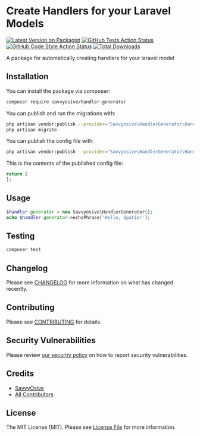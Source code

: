 # Create Handlers for your Laravel Models

[![Latest Version on Packagist](https://img.shields.io/packagist/v/savvyosive/handler-generator.svg?style=flat-square)](https://packagist.org/packages/savvyosive/handler-generator)
[![GitHub Tests Action Status](https://img.shields.io/github/workflow/status/savvyosive/handler-generator/run-tests?label=tests)](https://github.com/savvyosive/handler-generator/actions?query=workflow%3Arun-tests+branch%3Amain)
[![GitHub Code Style Action Status](https://img.shields.io/github/workflow/status/savvyosive/handler-generator/Check%20&%20fix%20styling?label=code%20style)](https://github.com/savvyosive/handler-generator/actions?query=workflow%3A"Check+%26+fix+styling"+branch%3Amain)
[![Total Downloads](https://img.shields.io/packagist/dt/savvyosive/handler-generator.svg?style=flat-square)](https://packagist.org/packages/savvyosive/handler-generator)

A package for automatically creating handlers for your laravel model

## Installation

You can install the package via composer:

```bash
composer require savvyosive/handler-generator
```

You can publish and run the migrations with:

```bash
php artisan vendor:publish --provider="Savvyosive\HandlerGenerator\HandlerGeneratorServiceProvider" --tag="handler-generator-migrations"
php artisan migrate
```

You can publish the config file with:
```bash
php artisan vendor:publish --provider="Savvyosive\HandlerGenerator\HandlerGeneratorServiceProvider" --tag="handler-generator-config"
```

This is the contents of the published config file:

```php
return [
];
```

## Usage

```php
$handler-generator = new Savvyosive\HandlerGenerator();
echo $handler-generator->echoPhrase('Hello, Spatie!');
```

## Testing

```bash
composer test
```

## Changelog

Please see [CHANGELOG](CHANGELOG.md) for more information on what has changed recently.

## Contributing

Please see [CONTRIBUTING](.github/CONTRIBUTING.md) for details.

## Security Vulnerabilities

Please review [our security policy](../../security/policy) on how to report security vulnerabilities.

## Credits

- [SavvyOsive](https://github.com/SavvyOsive)
- [All Contributors](../../contributors)

## License

The MIT License (MIT). Please see [License File](LICENSE.md) for more information.
